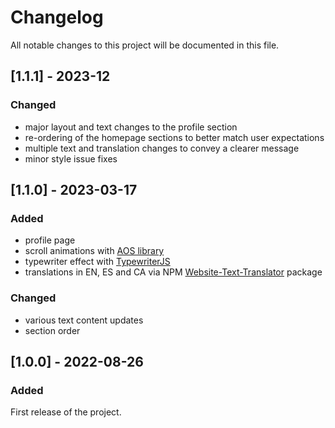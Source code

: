 # Changelog

All notable changes to this project will be documented in this file.

## [1.1.1] - 2023-12

### Changed

- major layout and text changes to the profile section
- re-ordering of the homepage sections to better match user expectations
- multiple text and translation changes to convey a clearer message
- minor style issue fixes

## [1.1.0] - 2023-03-17

### Added

- profile page
- scroll animations with [AOS library](https://michalsnik.github.io/aos/)
- typewriter effect with [TypewriterJS](https://www.npmjs.com/package/typewriter-effect)
- translations in EN, ES and CA via NPM [Website-Text-Translator](https://www.npmjs.com/package/website-text-translator) package

### Changed

- various text content updates
- section order

## [1.0.0] - 2022-08-26

### Added

First release of the project.
